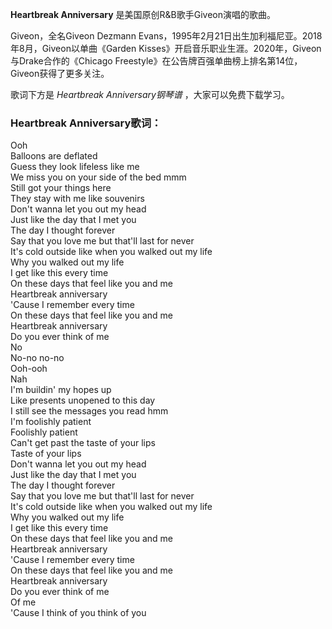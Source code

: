 

**Heartbreak Anniversary** 是美国原创R&B歌手Giveon演唱的歌曲。

Giveon，全名Giveon Dezmann Evans，1995年2月21日出生加利福尼亚。2018年8月，Giveon以单曲《Garden
Kisses》开启音乐职业生涯。2020年，Giveon与Drake合作的《Chicago
Freestyle》在公告牌百强单曲榜上排名第14位，Giveon获得了更多关注。

歌词下方是 _Heartbreak Anniversary钢琴谱_ ，大家可以免费下载学习。

### Heartbreak Anniversary歌词：

Ooh  
Balloons are deflated  
Guess they look lifeless like me  
We miss you on your side of the bed mmm  
Still got your things here  
They stay with me like souvenirs  
Don't wanna let you out my head  
Just like the day that I met you  
The day I thought forever  
Say that you love me but that'll last for never  
It's cold outside like when you walked out my life  
Why you walked out my life  
I get like this every time  
On these days that feel like you and me  
Heartbreak anniversary  
'Cause I remember every time  
On these days that feel like you and me  
Heartbreak anniversary  
Do you ever think of me  
No  
No-no no-no  
Ooh-ooh  
Nah  
I'm buildin' my hopes up  
Like presents unopened to this day  
I still see the messages you read hmm  
I'm foolishly patient  
Foolishly patient  
Can't get past the taste of your lips  
Taste of your lips  
Don't wanna let you out my head  
Just like the day that I met you  
The day I thought forever  
Say that you love me but that'll last for never  
It's cold outside like when you walked out my life  
Why you walked out my life  
I get like this every time  
On these days that feel like you and me  
Heartbreak anniversary  
'Cause I remember every time  
On these days that feel like you and me  
Heartbreak anniversary  
Do you ever think of me  
Of me  
'Cause I think of you think of you

